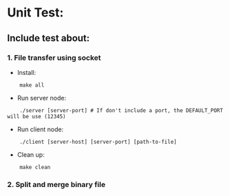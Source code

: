 # Unit Test:

## Include test about:
### 1. File transfer using socket
+ Install:
```
    make all
```
+ Run server node:
```
    ./server [server-port] # If don't include a port, the DEFAULT_PORT will be use (12345)
```
+ Run client node:
```
    ./client [server-host] [server-port] [path-to-file]
```
+ Clean up:
```
    make clean
```
### 2. Split and merge binary file